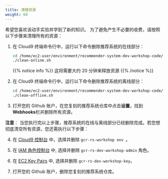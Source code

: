 ```yaml
---
title: 清理资源
weight: 60
---
```


希望您喜欢该动手实验并学到了新的知识。 为了避免产生不必要的收费，请按照以下步骤来清理所有的资源： 

1. 在 Cloud9 终端命令行中，运行以下命令删除推荐系统的在线部分： 
    ```sh
    cd /home/ec2-user/environment/recommender-system-dev-workshop-code/scripts
    ./clean-online.sh
    ```
   
   {{% notice info %}}
   这将需要大约 20 分钟来释放资源 
   {{% /notice %}}

2. 在 Cloud9 终端命令行中，运行以下命令删除推荐系统的离线部分： 
    ```sh
    cd /home/ec2-user/environment/recommender-system-dev-workshop-code/scripts
    ./clean-offline.sh
    ```

3. 打开您的 Github 账户，在您复刻的推荐系统仓库中点击**设置**，找到**Webhooks**栏并删除所有资源。
   
**注意**： 当您执行完以上步骤，推荐系统的在线与离线部分已经删除完成。若您想彻底清空所有资源，您还需执行以下步骤：

4. 在 [Cloud9 控制台](https://ap-northeast-1.console.aws.amazon.com/cloud9/home?region=ap-northeast-1#) 中，选择并删除 `gcr-rs-workshop env `。

5. 在 [IAM 角色控制台](https://console.aws.amazon.com/iam/home#/roles) 中, 选择并删除 `gcr-rs-dev-workshop-admin` 角色。

6. 在 [EC2 Key Pairs](https://ap-northeast-1.console.aws.amazon.com/ec2/v2/home?region=ap-northeast-1#KeyPairs:search=gcr-rs-dev-workshop-key) 中, 选择并删除 `gcr-rs-dev-workshop-key`。

7. 打开您的 Github 账户，删除您复刻的推荐系统仓库。

